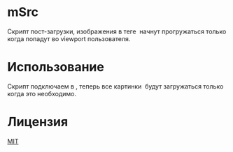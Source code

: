 # mSrc
Скрипт пост-загрузки, изображения в теге <img> начнут прогружаться только когда попадут во viewport пользователя.

# Использование
Скрипт подключаем в <head>, теперь все картинки <img> будут загружаться только когда это необходимо.

# Лицензия
<a href="/LICENSE.md">MIT</a>
